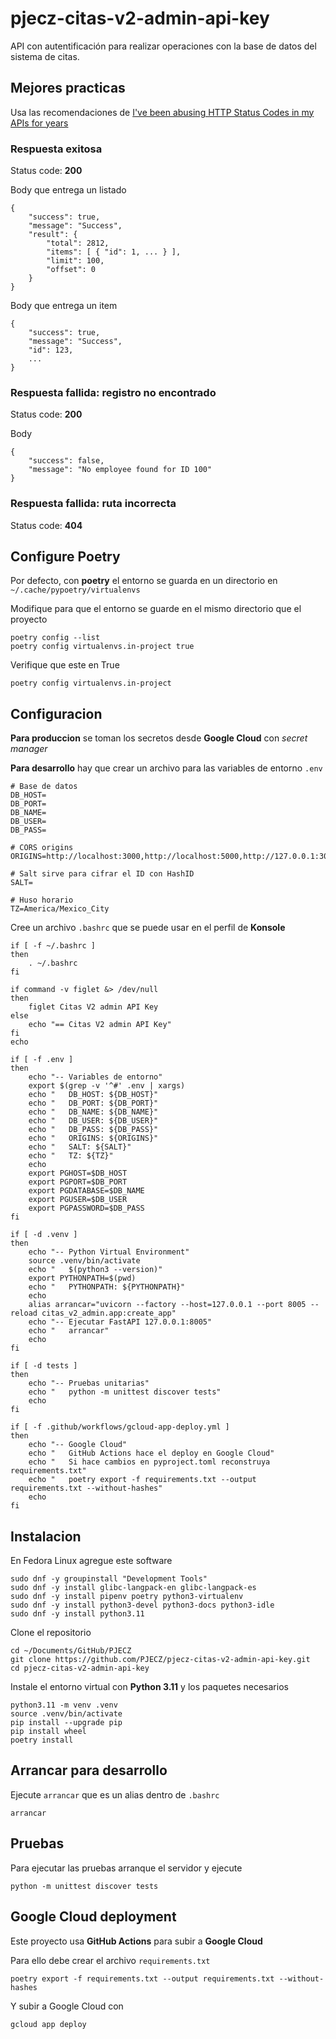 # pjecz-citas-v2-admin-api-key

API con autentificación para realizar operaciones con la base de datos del sistema de citas.

## Mejores practicas

Usa las recomendaciones de [I've been abusing HTTP Status Codes in my APIs for years](https://blog.slimjim.xyz/posts/stop-using-http-codes/)

### Respuesta exitosa

Status code: **200**

Body que entrega un listado

    {
        "success": true,
        "message": "Success",
        "result": {
            "total": 2812,
            "items": [ { "id": 1, ... } ],
            "limit": 100,
            "offset": 0
        }
    }

Body que entrega un item

    {
        "success": true,
        "message": "Success",
        "id": 123,
        ...
    }

### Respuesta fallida: registro no encontrado

Status code: **200**

Body

    {
        "success": false,
        "message": "No employee found for ID 100"
    }

### Respuesta fallida: ruta incorrecta

Status code: **404**

## Configure Poetry

Por defecto, con **poetry** el entorno se guarda en un directorio en `~/.cache/pypoetry/virtualenvs`

Modifique para que el entorno se guarde en el mismo directorio que el proyecto

    poetry config --list
    poetry config virtualenvs.in-project true

Verifique que este en True

    poetry config virtualenvs.in-project

## Configuracion

**Para produccion** se toman los secretos desde **Google Cloud** con _secret manager_

**Para desarrollo** hay que crear un archivo para las variables de entorno `.env`

    # Base de datos
    DB_HOST=
    DB_PORT=
    DB_NAME=
    DB_USER=
    DB_PASS=

    # CORS origins
    ORIGINS=http://localhost:3000,http://localhost:5000,http://127.0.0.1:3000,http://127.0.0.1:5000

    # Salt sirve para cifrar el ID con HashID
    SALT=

    # Huso horario
    TZ=America/Mexico_City

Cree un archivo `.bashrc` que se puede usar en el perfil de **Konsole**

    if [ -f ~/.bashrc ]
    then
        . ~/.bashrc
    fi

    if command -v figlet &> /dev/null
    then
        figlet Citas V2 admin API Key
    else
        echo "== Citas V2 admin API Key"
    fi
    echo

    if [ -f .env ]
    then
        echo "-- Variables de entorno"
        export $(grep -v '^#' .env | xargs)
        echo "   DB_HOST: ${DB_HOST}"
        echo "   DB_PORT: ${DB_PORT}"
        echo "   DB_NAME: ${DB_NAME}"
        echo "   DB_USER: ${DB_USER}"
        echo "   DB_PASS: ${DB_PASS}"
        echo "   ORIGINS: ${ORIGINS}"
        echo "   SALT: ${SALT}"
        echo "   TZ: ${TZ}"
        echo
        export PGHOST=$DB_HOST
        export PGPORT=$DB_PORT
        export PGDATABASE=$DB_NAME
        export PGUSER=$DB_USER
        export PGPASSWORD=$DB_PASS
    fi

    if [ -d .venv ]
    then
        echo "-- Python Virtual Environment"
        source .venv/bin/activate
        echo "   $(python3 --version)"
        export PYTHONPATH=$(pwd)
        echo "   PYTHONPATH: ${PYTHONPATH}"
        echo
        alias arrancar="uvicorn --factory --host=127.0.0.1 --port 8005 --reload citas_v2_admin.app:create_app"
        echo "-- Ejecutar FastAPI 127.0.0.1:8005"
        echo "   arrancar"
        echo
    fi

    if [ -d tests ]
    then
        echo "-- Pruebas unitarias"
        echo "   python -m unittest discover tests"
        echo
    fi

    if [ -f .github/workflows/gcloud-app-deploy.yml ]
    then
        echo "-- Google Cloud"
        echo "   GitHub Actions hace el deploy en Google Cloud"
        echo "   Si hace cambios en pyproject.toml reconstruya requirements.txt"
        echo "   poetry export -f requirements.txt --output requirements.txt --without-hashes"
        echo
    fi

## Instalacion

En Fedora Linux agregue este software

    sudo dnf -y groupinstall "Development Tools"
    sudo dnf -y install glibc-langpack-en glibc-langpack-es
    sudo dnf -y install pipenv poetry python3-virtualenv
    sudo dnf -y install python3-devel python3-docs python3-idle
    sudo dnf -y install python3.11

Clone el repositorio

    cd ~/Documents/GitHub/PJECZ
    git clone https://github.com/PJECZ/pjecz-citas-v2-admin-api-key.git
    cd pjecz-citas-v2-admin-api-key

Instale el entorno virtual con **Python 3.11** y los paquetes necesarios

    python3.11 -m venv .venv
    source .venv/bin/activate
    pip install --upgrade pip
    pip install wheel
    poetry install

## Arrancar para desarrollo

Ejecute `arrancar` que es un alias dentro de `.bashrc`

    arrancar

## Pruebas

Para ejecutar las pruebas arranque el servidor y ejecute

    python -m unittest discover tests

## Google Cloud deployment

Este proyecto usa **GitHub Actions** para subir a **Google Cloud**

Para ello debe crear el archivo `requirements.txt`

    poetry export -f requirements.txt --output requirements.txt --without-hashes

Y subir a Google Cloud con

    gcloud app deploy
